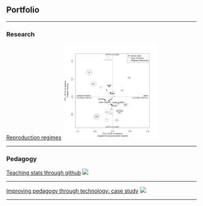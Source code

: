 ## Portfolio

---

### Research 

[Reproduction regimes](/repr_reg)
<img src="images/rep_reg.png?raw=true" width = "50%" height = "50%" />

---

### Pedagogy

[Teaching stats through github](/pdf/sample_presentation.pdf)
<img src="images/dummy_thumbnail.jpg?raw=true"/>

---

[Improving pedagogy through technology: case study](http://example.com/)
<img src="images/dummy_thumbnail.jpg?raw=true"/>

---

